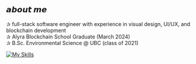  ## 𝙖𝙗𝙤𝙪𝙩 𝙢𝙚
 ✰ full-stack software engineer with experience in visual design, UI/UX, and blockchain development
 <br/>
 ✰ Alyra Blockchain School Graduate (March 2024)
  <br/>
 ✰ B.Sc. Environmental Science @ UBC (class of 2021)



[![My Skills](https://skillicons.dev/icons?i=js,ts,solidity,react,next,tailwind,figma)](https://skillicons.dev)
